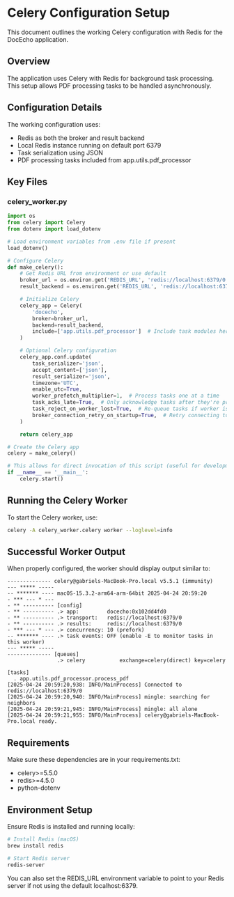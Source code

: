 # Celery Configuration Setup

This document outlines the working Celery configuration with Redis for the DocEcho application.

## Overview

The application uses Celery with Redis for background task processing. This setup allows PDF processing tasks to be handled asynchronously.

## Configuration Details

The working configuration uses:

- Redis as both the broker and result backend
- Local Redis instance running on default port 6379
- Task serialization using JSON
- PDF processing tasks included from app.utils.pdf_processor

## Key Files

### celery_worker.py

```python
import os
from celery import Celery
from dotenv import load_dotenv

# Load environment variables from .env file if present
load_dotenv()

# Configure Celery
def make_celery():
    # Get Redis URL from environment or use default
    broker_url = os.environ.get('REDIS_URL', 'redis://localhost:6379/0')
    result_backend = os.environ.get('REDIS_URL', 'redis://localhost:6379/0')

    # Initialize Celery
    celery_app = Celery(
        'docecho',
        broker=broker_url,
        backend=result_backend,
        include=['app.utils.pdf_processor']  # Include task modules here
    )

    # Optional Celery configuration
    celery_app.conf.update(
        task_serializer='json',
        accept_content=['json'],
        result_serializer='json',
        timezone='UTC',
        enable_utc=True,
        worker_prefetch_multiplier=1,  # Process tasks one at a time
        task_acks_late=True,  # Only acknowledge tasks after they're processed
        task_reject_on_worker_lost=True,  # Re-queue tasks if worker is lost
        broker_connection_retry_on_startup=True,  # Retry connecting to broker on startup
    )

    return celery_app

# Create the Celery app
celery = make_celery()

# This allows for direct invocation of this script (useful for development)
if __name__ == '__main__':
    celery.start()
```

## Running the Celery Worker

To start the Celery worker, use:

```bash
celery -A celery_worker.celery worker --loglevel=info
```

## Successful Worker Output

When properly configured, the worker should display output similar to:

```
-------------- celery@gabriels-MacBook-Pro.local v5.5.1 (immunity)
--- ***** -----
-- ******* ---- macOS-15.3.2-arm64-arm-64bit 2025-04-24 20:59:20
- *** --- * ---
- ** ---------- [config]
- ** ---------- .> app:         docecho:0x102dd4fd0
- ** ---------- .> transport:   redis://localhost:6379/0
- ** ---------- .> results:     redis://localhost:6379/0
- *** --- * --- .> concurrency: 10 (prefork)
-- ******* ---- .> task events: OFF (enable -E to monitor tasks in this worker)
--- ***** -----
-------------- [queues]
                .> celery           exchange=celery(direct) key=celery

[tasks]
  . app.utils.pdf_processor.process_pdf
[2025-04-24 20:59:20,938: INFO/MainProcess] Connected to redis://localhost:6379/0
[2025-04-24 20:59:20,940: INFO/MainProcess] mingle: searching for neighbors
[2025-04-24 20:59:21,945: INFO/MainProcess] mingle: all alone
[2025-04-24 20:59:21,955: INFO/MainProcess] celery@gabriels-MacBook-Pro.local ready.
```

## Requirements

Make sure these dependencies are in your requirements.txt:

- celery>=5.5.0
- redis>=4.5.0
- python-dotenv

## Environment Setup

Ensure Redis is installed and running locally:

```bash
# Install Redis (macOS)
brew install redis

# Start Redis server
redis-server
```

You can also set the REDIS_URL environment variable to point to your Redis server if not using the default localhost:6379.
